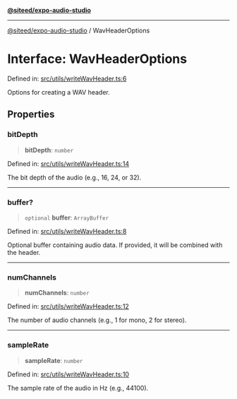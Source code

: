 [**@siteed/expo-audio-studio**](../README.md)

***

[@siteed/expo-audio-studio](../README.md) / WavHeaderOptions

# Interface: WavHeaderOptions

Defined in: [src/utils/writeWavHeader.ts:6](https://github.com/deeeed/expo-audio-stream/blob/7c2adffc5ff59391315cb8edaeaae2ab676dd2ba/packages/expo-audio-studio/src/utils/writeWavHeader.ts#L6)

Options for creating a WAV header.

## Properties

### bitDepth

> **bitDepth**: `number`

Defined in: [src/utils/writeWavHeader.ts:14](https://github.com/deeeed/expo-audio-stream/blob/7c2adffc5ff59391315cb8edaeaae2ab676dd2ba/packages/expo-audio-studio/src/utils/writeWavHeader.ts#L14)

The bit depth of the audio (e.g., 16, 24, or 32).

***

### buffer?

> `optional` **buffer**: `ArrayBuffer`

Defined in: [src/utils/writeWavHeader.ts:8](https://github.com/deeeed/expo-audio-stream/blob/7c2adffc5ff59391315cb8edaeaae2ab676dd2ba/packages/expo-audio-studio/src/utils/writeWavHeader.ts#L8)

Optional buffer containing audio data. If provided, it will be combined with the header.

***

### numChannels

> **numChannels**: `number`

Defined in: [src/utils/writeWavHeader.ts:12](https://github.com/deeeed/expo-audio-stream/blob/7c2adffc5ff59391315cb8edaeaae2ab676dd2ba/packages/expo-audio-studio/src/utils/writeWavHeader.ts#L12)

The number of audio channels (e.g., 1 for mono, 2 for stereo).

***

### sampleRate

> **sampleRate**: `number`

Defined in: [src/utils/writeWavHeader.ts:10](https://github.com/deeeed/expo-audio-stream/blob/7c2adffc5ff59391315cb8edaeaae2ab676dd2ba/packages/expo-audio-studio/src/utils/writeWavHeader.ts#L10)

The sample rate of the audio in Hz (e.g., 44100).
